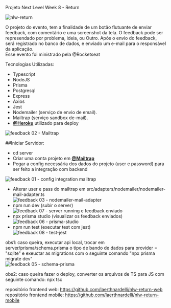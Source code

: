 Projeto Next Level Week 8 - Return

![nlw-return](https://user-images.githubusercontent.com/54412289/167460506-97d826c3-45b1-4c60-93fa-8e32dafa4a32.png)


O projeto do evento, tem a finalidade de um botão flutuante de enviar feedback, com comentário e uma screenshot da tela. O feedback pode ser represendado por problema, ideia, ou Outro. Após o envio do feedback, será registrado no banco de dados, e enviado um e-mail para o responsável da aplicação.<br/>
Esse evento foi ministrado pela @Rocketseat

Tecnologias Utilizadas:

* Typescript
* NodeJS
* Prisma
* Postgresql
* Express
* Axios
* Jest
* Nodemailer (serviço de envio de email).
* Mailtrap (serviço sandbox de-mail).
* **[@Heroku](https://https://heroku.com/)** utilizado para deploy

![feedback 02 - Mailtrap](https://user-images.githubusercontent.com/54412289/167509722-c4f85921-acbc-477c-adaa-0808897e4579.png)<br/>

##Iniciar Servidor:
* cd server
* Criar uma conta projeto em  **[@Mailtrap](https://https://mailtrap.io/)**
* Pegar a config necessária dos dados do projeto (user e password) para ser feito a integração com backend<br/>

![feedback 01 - config integration mailtrap](https://user-images.githubusercontent.com/54412289/167509680-7a502b88-731e-4f0a-a116-91a63633159e.png)<br/>
* Alterar user e pass do mailtrap em src/adapters/nodemailer/nodemailer-mail-adapter.ts <br/>
![feedback 03 - nodemailer-mail-adapter](https://user-images.githubusercontent.com/54412289/167510432-0546762d-1a37-4582-ad86-0011901c9620.png)
* npm run dev (subir o server)
![feedback 07 - server running e feedback enviado](https://user-images.githubusercontent.com/54412289/167512788-9d99a885-831d-441b-99f7-bf5056487c7c.png) <br/>
* npx prisma studio (visualizar os feedback enviados) <br/>
![feedback 06 - prisma-studio](https://user-images.githubusercontent.com/54412289/167512833-86417a6f-b1f2-4fc6-a638-4bc3c985472a.png)
* npm run test (executar test com jest)<br>
![feedback 08 - test-jest](https://user-images.githubusercontent.com/54412289/167513742-585b60c2-5207-455a-8154-00f141e55792.png)<br/>


obs1: caso queira, executar api local, trocar em server/prisma/schema.prisma o tipo de bando de dados para provider = "sqlite" e exeuctar as migrations com o seguinte comando "npx prisma migrate dev" <br/>
![feedback 05 - schema-prisma](https://user-images.githubusercontent.com/54412289/167510418-e367e906-79dc-4279-903e-d9fb4b0ab3f9.png)

obs2: caso queira fazer o deploy, converter os arquivos de TS para JS com seguinte comando: npx tsc <br/>

repositório frontend web: https://github.com/laerthnardelli/nlw-return-web<br/>
repositório frontend mobile: https://github.com/laerthnardelli/nlw-return-mobile <br/>
